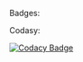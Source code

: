 Badges:

Codasy:

[![Codacy Badge](https://app.codacy.com/project/badge/Grade/b0c110db9525496892a31f9a2061fedf)](https://www.codacy.com/gh/Pavan2911/M1_Bank_Maintanance/dashboard?utm_source=github.com&amp;utm_medium=referral&amp;utm_content=Pavan2911/M1_Bank_Maintanance&amp;utm_campaign=Badge_Grade)
